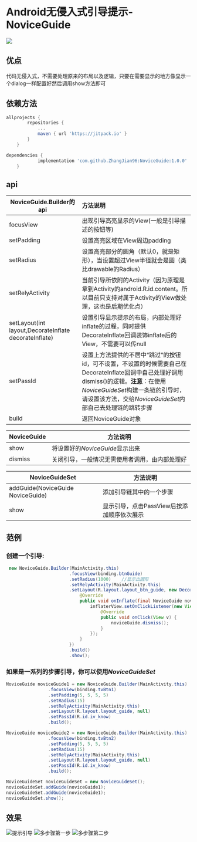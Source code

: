 # Android无侵入式引导提示-NoviceGuide

[![](https://jitpack.io/v/ZhangJian96/NoviceGuide.svg)](https://jitpack.io/#ZhangJian96/NoviceGuide)

## 优点

代码无侵入式，不需要处理原来的布局以及逻辑，只要在需要显示的地方像显示一个dialog一样配置好然后调用show方法即可

## 依赖方法

```groovy
allprojects {
		repositories {
			...
			maven { url 'https://jitpack.io' }
		}
	}
```

```groovy
dependencies {
	        implementation 'com.github.ZhangJian96:NoviceGuide:1.0.0'
	}
```

## api

| NoviceGuide.Builder的api                                     | 方法说明                                                     |
| ------------------------------------------------------------ | :----------------------------------------------------------- |
| focusView                                                    | 出现引导高亮显示的View(一般是引导描述的按钮等)               |
| setPadding                                                   | 设置高亮区域在View周边padding                                |
| setRadius                                                    | 设置高亮部分的圆角（默认0，就是矩形），当设置超过View半径就会是圆（类比drawable的Radius） |
| setRelyActivity                                              | 当前引导所依附的Activity（因为原理是拿到Activity的android.R.id.content。所以目前只支持对属于Activity的View做处理，这也是后期优化点） |
| setLayout(int layout,DecorateInflate decorateInflate)        | 设置引导显示提示的布局，内部处理好inflate的过程，同时提供DecorateInflate回调装饰inflate后的View，不需要可以传null |
| setPassId                                                    | 设置上方法提供的不居中“跳过”的按钮id，可不设置，不设置的时候需要自己在DecorateInflate回调中自己处理好调用dismiss()的逻辑。**注意**：在使用*NoviceGuideSet*构建一条链的引导时，请设置该方法，交给*NoviceGuideSet*内部自己去处理链的跳转步骤 |
| build                                                        | 返回NoviceGuide对象                                          |

| NoviceGuide | 方法说明                                       |
| ----------- | ---------------------------------------------- |
| show        | 将设置好的*NoviceGuide*显示出来                |
| dismiss     | 关闭引导，一般情况无需使用者调用，由内部处理好 |

| NoviceGuideSet                    | 方法说明                                   |
| --------------------------------- | ------------------------------------------ |
| addGuide(NoviceGuide NoviceGuide) | 添加引导链其中的一个步骤                   |
| show                              | 显示引导，点击PassView后按添加顺序依次展示 |

## 范例

### 创建一个引导:

```java
 new NoviceGuide.Builder(MainActivity.this)
                        .focusView(binding.btnGuide)
                        .setRadius(1000)    //显示出圆形
                        .setRelyActivity(MainActivity.this)
                        .setLayout(R.layout.layout_btn_guide, new DecorateInflate() {
                            @Override
                            public void onInflate(final NoviceGuide noviceGuide, View inflaterView) {
                                inflaterView.setOnClickListener(new View.OnClickListener() {
                                    @Override
                                    public void onClick(View v) {
                                        noviceGuide.dismiss();
                                    }
                                });
                            }
                        })
                        .build()
                        .show();
```

### 如果是一系列的步骤引导，你可以使用*NoviceGuideSet*

```java
NoviceGuide noviceGuide1 = new NoviceGuide.Builder(MainActivity.this)
                .focusView(binding.tvBtn1)
                .setPadding(5, 5, 5, 5)
                .setRadius(15)
                .setRelyActivity(MainActivity.this)
                .setLayout(R.layout.layout_guide, null)
                .setPassId(R.id.iv_know)
                .build();

NoviceGuide noviceGuide2 = new NoviceGuide.Builder(MainActivity.this)
                .focusView(binding.tvBtn2)
                .setPadding(5, 5, 5, 5)
                .setRadius(15)
                .setRelyActivity(MainActivity.this)
                .setLayout(R.layout.layout_guide, null)
                .setPassId(R.id.iv_know)
                .build();

NoviceGuideSet noviceGuideSet = new NoviceGuideSet();
noviceGuideSet.addGuide(noviceGuide1);
noviceGuideSet.addGuide(noviceGuide1);
noviceGuideSet.show();
```

 ## 效果

![提示引导](https://github.com/ZhangJian96/NoviceGuide/blob/master/exp.jpg?raw=true "提示引导")
![多步骤第一步](https://github.com/ZhangJian96/NoviceGuide/blob/master/exp_chain_0.jpg?raw=true "第一步")
![多步骤第二步](https://github.com/ZhangJian96/NoviceGuide/blob/master/exp_chain_1.jpg?raw=true "第二步")
